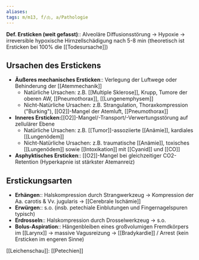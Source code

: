 ```yaml
---
aliases: 
tags: m/m13, f/🫁, a/Pathologie
---
```


**Def. Ersticken (weit gefasst)**:: Alveoläre Diffusionsstörung → Hypoxie → irreversible hypoxische Hirnzellschädigung nach 5-8 min (theoretisch ist Ersticken bei 100% die [[Todesursache]])

## Ursachen des Erstickens
- **Äußeres mechanisches Ersticken**:: Verlegung der Luftwege oder Behinderung der [[Atemmechanik]]
    - Natürliche Ursachen: z.B. [[Multiple Sklerose]], Krupp, Tumore der oberen AW, [[Pneumothorax]], [[Lungenemphysem]]
    - Nicht-Natürliche Ursachen: z.B. Strangulation, Thoraxkompression ("Burking"), [[O2]]-Mangel der Atemluft, [[Pneumothorax]]
- **Inneres Ersticken:**[[O2]]-Mangel/-Transport/-Verwertungsstörung auf zellulärer Ebene
    - Natürliche Ursachen: z.B. [[Tumor]]-assoziierte [[Anämie]], kardiales [[Lungenödem]]
    - Nicht-Natürliche Ursachen: z.B. traumatische [[Anämie]], toxisches [[Lungenödem]] sowie [[Intoxikation]] mit [[Cyanid]] und [[CO]]
- **Asphyktisches Ersticken**:: [[O2]]-Mangel bei gleichzeitiger CO2-Retention (Hyperkapnie ist stärkster Atemanreiz)

## Erstickungsarten
- **Erhängen**:: Halskompression durch Strangwerkzeug → Kompression der Aa. carotis & Vv. jugularis → [[Cerebrale Ischämie]]
- **Erwürgen**:: s.o. (insb. petechiale Einblutungen und Fingernagelspuren typisch)
- **Erdrosseln**:: Halskompression durch Drosselwerkzeug → s.o.
- **Bolus-Aspiration**:: Hängenbleiben eines großvolumigen Fremdkörpers im [[Larynx]] → massive Vagusreizung → [[Bradykardie]] / Arrest (kein Ersticken im engeren Sinne)

[[Leichenschau]]: [[Petechien]]


